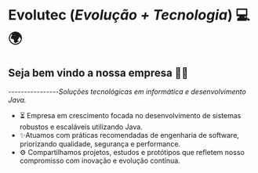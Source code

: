 # Evolutec (*Evolução + Tecnologia*) 💻🌍

## Seja bem vindo a nossa empresa 👋😉

----------------*Soluções tecnológicas em informática e desenvolvimento Java.*

- ⏳ Empresa em crescimento focada no desenvolvimento de sistemas robustos e escaláveis utilizando Java.
- ✨Atuamos com práticas recomendadas de engenharia de software, priorizando qualidade, segurança e performance.
- ⚙ Compartilhamos projetos, estudos e protótipos que refletem nosso compromisso com inovação e evolução contínua.
